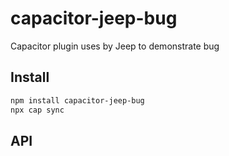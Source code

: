 # capacitor-jeep-bug

Capacitor plugin uses by Jeep to demonstrate bug

## Install

```bash
npm install capacitor-jeep-bug
npx cap sync
```

## API

<docgen-index></docgen-index>

<docgen-api>
<!-- run docgen to generate docs from the source -->
<!-- More info: https://github.com/ionic-team/capacitor-docgen -->
</docgen-api>
